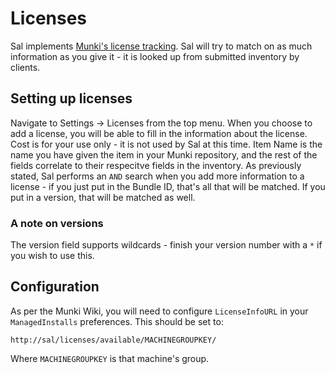 Licenses
========

Sal implements [Munki's license tracking](https://github.com/munki/munki/wiki/License-Seat-Tracking). Sal will try to match on as much information as you give it - it is looked up from submitted inventory by clients.

## Setting up licenses

Navigate to Settings -> Licenses from the top menu. When you choose to add a license, you will be able to fill in the information about the license. Cost is for your use only - it is not used by Sal at this time. Item Name is the name you have given the item  in your Munki repository, and the rest of the fields correlate to their respecitve fields in the inventory. As previously stated, Sal performs an ``AND`` search when you add more information to a license - if you just put in the Bundle ID, that's all that will be matched. If you put in a version, that will be matched as well.

### A note on versions

The version field supports wildcards - finish your version number with a ``*`` if you wish to use this.

## Configuration

As per the Munki Wiki, you will need to configure ``LicenseInfoURL`` in your ``ManagedInstalls`` preferences. This should be set to:

```
http://sal/licenses/available/MACHINEGROUPKEY/
```

Where ``MACHINEGROUPKEY`` is that machine's group.